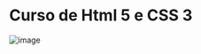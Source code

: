 # Curso de Html 5 e CSS 3
![image](https://user-images.githubusercontent.com/7294288/156867314-70640bd6-9ad2-45b2-bfb5-1e5f62a64ffd.png)
